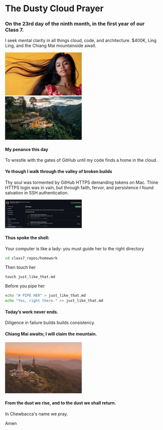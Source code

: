 
# The Dusty Cloud Prayer
### On the 23rd day of the ninth month, in the first year of our Class 7.

I seek mental clarity in all things cloud, code, and architecture.
$400K, Ling Ling, and the Chiang Mai mountainside await.

<img src="images/indonesian_woman.jpeg" alt="Indonesian Woman" width="50%">

<img src="images/chiang_mai_home.jpeg" alt="Chiang Mai Home " width="50%">


#### My penance this day
To wrestle with the gates of GitHub until my code finds a home in the cloud.

#### Ye though I walk through the valley of broken builds
Thy soul was tormented by GitHub HTTPS demanding tokens on Mac. Thine HTTPS login was in vain, but through faith, fervor, and persistence I found salvation in SSH authentication.

<img src="images/public_ssh_keys.png" alt="Public SSH Keys" width="50%">

#### Thus spoke the shell:
Your computer is like a lady: you must guide her to the right directory 
```sh
cd class7_repos/homework
```

Then touch her
```shell
touch just_like_that.md
```

Before you pipe her 
```sh
echo "# PIPE HER" > just_like_that.md
echo "Yes, right there." >> just_like_that.md
```

#### Today’s work never ends.
Diligence in failure builds builds consistency. 

#### Chiang Mai awaits; I will claim the mountain.

<img src="images/chiang_mai_mountains_2.jpg" alt="Chiang Mai Mountains 2" width="50%">

#### From the dust we rise, and to the dust we shall return.
In Chewbacca's name we pray.

Amen